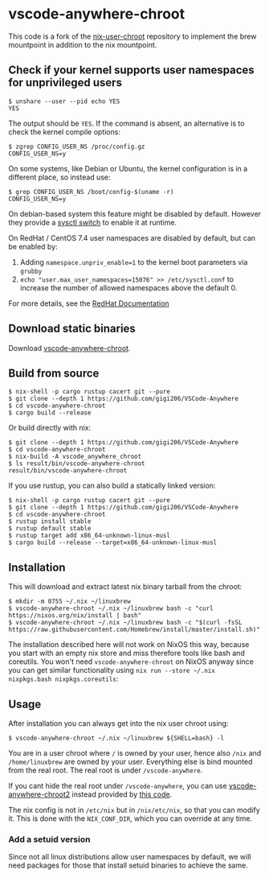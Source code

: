 # vscode-anywhere-chroot

This code is a fork of the
[nix-user-chroot](https://github.com/nix-community/nix-user-chroot)
repository to implement the brew mountpoint in addition to the nix mountpoint.

## Check if your kernel supports user namespaces for unprivileged users

```console
$ unshare --user --pid echo YES
YES
```

The output should be <code>YES</code>.
If the command is absent, an alternative is to check the kernel compile options:

```console
$ zgrep CONFIG_USER_NS /proc/config.gz
CONFIG_USER_NS=y
```

On some systems, like Debian or Ubuntu, the kernel configuration is in a different place, so instead use:

```console
$ grep CONFIG_USER_NS /boot/config-$(uname -r)
CONFIG_USER_NS=y
```

On debian-based system this feature might be disabled by default.
However they provide a [sysctl switch](https://superuser.com/a/1122977)
to enable it at runtime.

On RedHat / CentOS 7.4 user namespaces are disabled by default, but can be
enabled by:

1. Adding `namespace.unpriv_enable=1` to the kernel boot parameters via `grubby`
2. `echo "user.max_user_namespaces=15076" >> /etc/sysctl.conf` to increase the
number of allowed namespaces above the default 0.

For more details, see the
[RedHat Documentation](https://access.redhat.com/documentation/en-us/red_hat_enterprise_linux_atomic_host/7/html-single/getting_started_with_containers/index#user_namespaces_options)

## Download static binaries

Download [vscode-anywhere-chroot](https://github.com/gigi206/VSCode-Anywhere/releases/download/master/vscode-anywhere-chroot-linux-x86_64).

## Build from source

```console
$ nix-shell -p cargo rustup cacert git --pure
$ git clone --depth 1 https://github.com/gigi206/VSCode-Anywhere
$ cd vscode-anywhere-chroot
$ cargo build --release
```

Or build directly with nix:

```console
$ git clone --depth 1 https://github.com/gigi206/VSCode-Anywhere
$ cd vscode-anywhere-chroot
$ nix-build -A vscode_anywhere_chroot
$ ls result/bin/vscode-anywhere-chroot
result/bin/vscode-anywhere-chroot
```

If you use rustup, you can also build a statically linked version:

```console
$ nix-shell -p cargo rustup cacert git --pure
$ git clone --depth 1 https://github.com/gigi206/VSCode-Anywhere
$ cd vscode-anywhere-chroot
$ rustup install stable
$ rustup default stable
$ rustup target add x86_64-unknown-linux-musl
$ cargo build --release --target=x86_64-unknown-linux-musl
```

## Installation

This will download and extract latest nix binary tarball from the chroot:

```console
$ mkdir -m 0755 ~/.nix ~/linuxbrew
$ vscode-anywhere-chroot ~/.nix ~/linuxbrew bash -c "curl https://nixos.org/nix/install | bash"
$ vscode-anywhere-chroot ~/.nix ~/linuxbrew bash -c "$(curl -fsSL https://raw.githubusercontent.com/Homebrew/install/master/install.sh)"
```

The installation described here will not work on NixOS this way, because you
start with an empty nix store and miss therefore tools like bash and coreutils.
You won't need `vscode-anywhere-chroot` on NixOS anyway since you can get similar
functionality using `nix run --store ~/.nix nixpkgs.bash nixpkgs.coreutils`:

## Usage

After installation you can always get into the nix user chroot using:

```console
$ vscode-anywhere-chroot ~/.nix ~/linuxbrew ${SHELL=bash} -l
```

You are in a user chroot where `/` is owned by your user, hence also `/nix` and
`/home/linuxbrew` are owned by your user. Everything else is bind mounted from
the real root. The real root is under `/vscode-anywhere`.

If you cant hide the real root under `/vscode-anywhere`, you can use
[vscode-anywhere-chroot2](https://github.com/gigi206/VSCode-Anywhere/releases/download/master/vscode-anywhere-chroot2-linux-x86_64)
instead provided by [this code](vscode-anywhere-chroot/src/main2.rs).

The nix config is not in `/etc/nix` but in `/nix/etc/nix`, so that you can
modify it. This is done with the `NIX_CONF_DIR`, which you can override at any
time.

### Add a setuid version

Since not all linux distributions allow user namespaces by default, we will need
packages for those that install setuid binaries to achieve the same.
